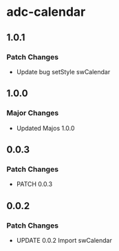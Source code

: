 # adc-calendar

## 1.0.1

### Patch Changes

- Update bug setStyle swCalendar

## 1.0.0

### Major Changes

- Updated Majos 1.0.0

## 0.0.3

### Patch Changes

- PATCH 0.0.3

## 0.0.2

### Patch Changes

- UPDATE 0.0.2 Import swCalendar
